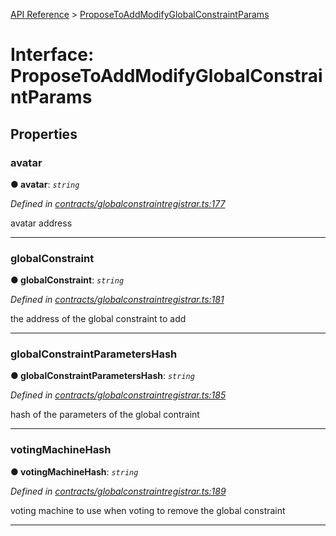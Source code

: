 [API Reference](../README.md) > [ProposeToAddModifyGlobalConstraintParams](../interfaces/ProposeToAddModifyGlobalConstraintParams.md)



# Interface: ProposeToAddModifyGlobalConstraintParams


## Properties
<a id="avatar"></a>

###  avatar

**●  avatar**:  *`string`* 

*Defined in [contracts/globalconstraintregistrar.ts:177](https://github.com/daostack/arc.js/blob/caacbb2/lib/contracts/globalconstraintregistrar.ts#L177)*



avatar address




___

<a id="globalConstraint"></a>

###  globalConstraint

**●  globalConstraint**:  *`string`* 

*Defined in [contracts/globalconstraintregistrar.ts:181](https://github.com/daostack/arc.js/blob/caacbb2/lib/contracts/globalconstraintregistrar.ts#L181)*



the address of the global constraint to add




___

<a id="globalConstraintParametersHash"></a>

###  globalConstraintParametersHash

**●  globalConstraintParametersHash**:  *`string`* 

*Defined in [contracts/globalconstraintregistrar.ts:185](https://github.com/daostack/arc.js/blob/caacbb2/lib/contracts/globalconstraintregistrar.ts#L185)*



hash of the parameters of the global contraint




___

<a id="votingMachineHash"></a>

###  votingMachineHash

**●  votingMachineHash**:  *`string`* 

*Defined in [contracts/globalconstraintregistrar.ts:189](https://github.com/daostack/arc.js/blob/caacbb2/lib/contracts/globalconstraintregistrar.ts#L189)*



voting machine to use when voting to remove the global constraint




___


